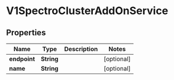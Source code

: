 # V1SpectroClusterAddOnService

## Properties
Name | Type | Description | Notes
------------ | ------------- | ------------- | -------------
**endpoint** | **String** |  |  [optional]
**name** | **String** |  |  [optional]
